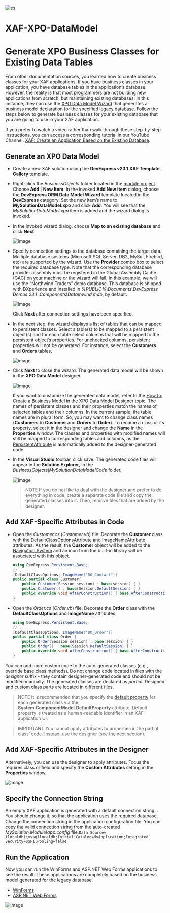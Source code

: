 
[![es](https://img.shields.io/badge/lang-es-yellow.svg)](https://github.com/jjcolumb/Generate-XPO-Business-Classes-for-Existing-Data-Tables/blob/master/README.md)

# XAF-XPO-DataModel


# Generate XPO Business Classes for Existing Data Tables


From other documentation sources, you learned how to create business classes for your XAF applications. If you have business classes in your application, you have database tables in the application’s database. However, the reality is that most programmers are not building new applications from scratch, but maintaining existing databases. In this instance, they can use the  [XPO Data Model Wizard](https://docs.devexpress.com/XPO/14810/design-time-features/data-model-wizard)  that generates a business model declaration for the specified legacy database. Follow the steps below to generate business classes for your existing database that you are going to use in your XAF application.

If you prefer to watch a video rather than walk through these step-by-step instructions, you can access a corresponding tutorial in our YouTube Channel:  [XAF: Create an Application Based on the Existing Database](https://www.youtube.com/watch?v=vw5ZnJ-9Iyw).

## Generate an XPO Data Model

-   Create a new XAF solution using the  **DevExpress v23.1  XAF Template Gallery**  template.
-   Right-click the  _BusinessObjects_  folder located in the  [module project](https://docs.devexpress.com/eXpressAppFramework/118045/application-shell-and-base-infrastructure/application-solution-components/application-solution-structure). Choose  **Add**  |  **New Item**. In the invoked  **Add New Item**  dialog, choose the  **DevExpress ORM Data Model Wizard**  template located in the  **DevExpress**  category. Set the new item’s name to  **MySolutionDataModel.xpo**  and click  **Add**. You will see that the  _MySolutionDataModel.xpo_  item is added and the wizard dialog is invoked.
-   In the invoked wizard dialog, choose  **Map to an existing database**  and click  **Next**.
    
    ![image](https://github.com/jjcolumb/Generate-XPO-Business-Classes-for-Existing-Data-Tables/assets/126447472/2ff59958-9775-46c7-a1ee-7f9f27be5902)

    
-   Specify connection settings to the database containing the target data. Multiple database systems (Microsoft SQL Server, DB2, MySql, Firebird, etc) are supported by the wizard. Use the  **Provider**  combo box to select the required database type. Note that the corresponding database provider assembly must be registered in the Global Assembly Cache (GAC) on your machine or the wizard will fail. In this example, we will use the “Northwind Traders” demo database. This database is shipped with DXperience and installed in  _%PUBLIC%\Documents\DevExpress Demos  23.1  \Components\Data\nwind.mdb_, by default.
    
    ![image](https://github.com/jjcolumb/Generate-XPO-Business-Classes-for-Existing-Data-Tables/assets/126447472/441bcb7a-1ceb-4e31-8a6b-e3c734d48c78)

    
    Click  **Next**  after connection settings have been specified.
    
-   In the next step, the wizard displays a list of tables that can be mapped to persistent classes. Select a table(s) to be mapped to a persistent object(s) and for each table select columns that will be mapped to the persistent object’s properties. For unchecked columns, persistent properties will not be generated. For instance, select the  **Customers**  and  **Orders**  tables.
    
    ![image](https://github.com/jjcolumb/Generate-XPO-Business-Classes-for-Existing-Data-Tables/assets/126447472/8b2266ac-da6d-4a0f-b941-7adb4dba251e)

    
-   Click  **Next**  to close the wizard. The generated data model will be shown in the  **XPO Data Model**  designer.
    
    ![image](https://github.com/jjcolumb/Generate-XPO-Business-Classes-for-Existing-Data-Tables/assets/126447472/72d3c6fb-5a53-421b-ab9c-2249d707dcd5)

    
    If you want to customize the generated data model, refer to the  [How to: Create a Business Model in the XPO Data Model Designer](https://docs.devexpress.com/eXpressAppFramework/113450/business-model-design-orm/business-model-design-with-xpo/create-a-business-model-in-the-xpo-data-model-designer)  topic. The names of persistent classes and their properties match the names of selected tables and their columns. In the current sample, the table names are in plural form. So, you may want to change class names (**Customers**  to  **Customer**  and  **Orders**  to  **Order**). To rename a class or its property, select it in the designer and change the  **Name**  in the  **Properties**  window. The classes and properties with modified names will still be mapped to corresponding tables and columns, as the  [PersistentAttribute](https://docs.devexpress.com/XPO/DevExpress.Xpo.PersistentAttribute)  is automatically added to the designer-generated code.
    
-   In the  **Visual Studio**  toolbar, click save. The generated code files will appear in the  **Solution Explorer**, in the  _BusinessObjects\MySolutionDataModelCode_  folder.
    
    ![image](https://github.com/jjcolumb/Generate-XPO-Business-Classes-for-Existing-Data-Tables/assets/126447472/f8a64016-55fa-435f-828f-f2b83e647b2f)

    
    >NOTE
    If you do not like to deal with the designer and prefer to do everything in code, create a separate code file and copy the generated classes into it. Then, remove files that are added by the designer.
    

## Add XAF-Specific Attributes in Code

-   Open the  _Customer.cs_  (_Customer.vb_) file. Decorate the  **Customer**  class with the  [DefaultClassOptionsAttribute](https://docs.devexpress.com/eXpressAppFramework/DevExpress.Persistent.Base.DefaultClassOptionsAttribute)  and  [ImageNameAttribute](https://docs.devexpress.com/eXpressAppFramework/DevExpress.Persistent.Base.ImageNameAttribute)  attributes. As the result, the  **Customer**  object will be added to the  [Navigation System](https://docs.devexpress.com/eXpressAppFramework/113198/application-shell-and-base-infrastructure/navigation-system)  and an icon from the built-in library will be associated with this object.

    
    ```csharp
    using DevExpress.Persistent.Base;
    // ...
    [DefaultClassOptions, ImageName("BO_Contact")]
    public partial class Customer{
        public Customer(Session session) : base(session) { }
        public Customer() : base(Session.DefaultSession) { }
        public override void AfterConstruction() { base.AfterConstruction(); }
    }
    
    ```
    
-   Open the  _Order.cs_  (_Order.vb_) file. Decorate the  **Order**  class with the  **DefaultClassOptions**  and  **ImageName**  attributes.
    

    
    ```csharp
    using DevExpress.Persistent.Base;
    // ...
    [DefaultClassOptions, ImageName("BO_Order")]
    public partial class Order {
        public Order(Session session) : base(session) { }
        public Order() : base(Session.DefaultSession) { }
        public override void AfterConstruction() { base.AfterConstruction(); }
    }
    
    ```
    

You can add more custom code to the auto-generated classes (e.g., override base class methods). Do not change code located in files with the  _designer_  suffix - they contain designer-generated code and should not be modified manually. The generated classes are declared as  _partial_. Designed and custom class parts are located in different files.

>NOTE
It is recommended that you specify the [default property](https://docs.devexpress.com/eXpressAppFramework/113525/business-model-design-orm/how-to-specify-a-display-member-for-a-lookup-editor-detail-form-caption) for each generated class via the **System.ComponentModel.DefaultProperty** attribute. Default property is treated as a human-readable identifier in an XAF application UI.

>IMPORTANT
You cannot apply attributes to properties in the partial class’ code. Instead, use the designer (see the next section).

## Add XAF-Specific Attributes in the Designer

Alternatively, you can use the designer to apply attributes. Focus the requires class or field and specify the  **Custom Attributes**  setting in the  **Properties**  window.

![image](https://github.com/jjcolumb/Generate-XPO-Business-Classes-for-Existing-Data-Tables/assets/126447472/18d1c572-3f81-43ae-ac2e-66fd27195e4e)


## Specify the Connection String

An empty XAF application is generated with a default connection string:  . You should change it, so that the application uses the required database. Change the connection string in the application configuration file. You can copy the valid connection string from the auto-created  _MySolution.Module\app.config_  file.`Data Source=(localdb)\mssqllocaldb;Initial Catalog=MyApplication;Integrated Security=SSPI;Pooling=false`

## Run the Application

Now you can run the WinForms and ASP.NET Web Forms applications to see the result. These applications are completely based on the business model generated for the legacy database.

-   [WinForms](https://docs.devexpress.com/eXpressAppFramework/113451/business-model-design-orm/business-model-design-with-xpo/generate-xpo-business-classes-for-existing-data-tables#tabpanel_+wrfC4bG6p-2_tabid-01)
-   [ASP.NET Web Forms](https://docs.devexpress.com/eXpressAppFramework/113451/business-model-design-orm/business-model-design-with-xpo/generate-xpo-business-classes-for-existing-data-tables#tabpanel_+wrfC4bG6p-2_tabid-02)

![image](https://github.com/jjcolumb/Generate-XPO-Business-Classes-for-Existing-Data-Tables/assets/126447472/3f4348f8-cf90-45da-8b40-2f29884acb33)

